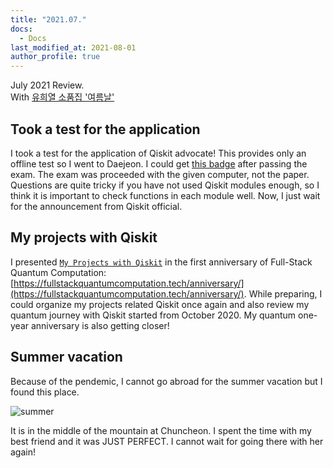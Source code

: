 ```yaml
---
title: "2021.07."
docs:
  - Docs
last_modified_at: 2021-08-01
author_profile: true
---
```


July 2021 Review.<br/>
With [유희열 소품집 '여름날'](https://youtube.com/playlist?list=OLAK5uy_nRYK5A1JvQWhiACp4XBXkTPRsD6F7V-sc)

## Took a test for the application

I took a test for the application of Qiskit advocate!
This provides only an offline test so I went to Daejeon.
I could get [this badge](https://www.credly.com/badges/96f7f8f3-6fb1-4020-bc2b-5b449eca96ae) after passing the exam.
The exam was proceeded with the given computer, not the paper.
Questions are quite tricky if you have not used Qiskit modules enough,
so I think it is important to check functions in each module well.
Now, I just wait for the announcement from Qiskit official.

## My projects with Qiskit

I presented [`My Projects with Qiskit`](https://www.slideshare.net/DayeongKang/my-projects-with-qiskit)
in the first anniversary of Full-Stack Quantum Computation: [https://fullstackquantumcomputation.tech/anniversary/](https://fullstackquantumcomputation.tech/anniversary/).
While preparing, I could organize my projects related Qiskit once again and
also review my quantum journey with Qiskit started from October 2020.
My quantum one-year anniversary is also getting closer!

## Summer vacation

Because of the pendemic, I cannot go abroad for the summer vacation but I found this place.

![summer](https://user-images.githubusercontent.com/62553200/127771611-e5ca4a6d-ee65-42de-bec6-7ad662eeea19.jpg)

It is in the middle of the mountain at Chuncheon.
I spent the time with my best friend and it was JUST PERFECT.
I cannot wait for going there with her again!
